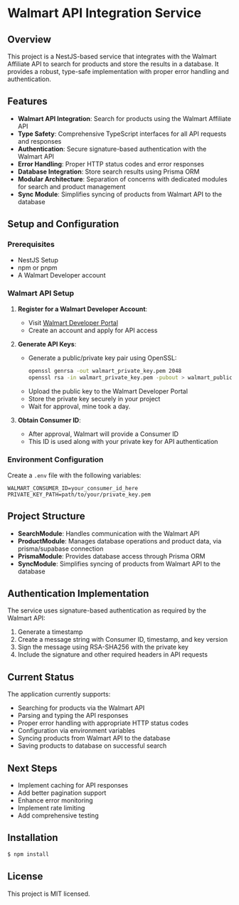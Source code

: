 # Walmart API Integration Service

## Overview

This project is a NestJS-based service that integrates with the Walmart Affiliate API to search for products and store the results in a database. It provides a robust, type-safe implementation with proper error handling and authentication.

## Features

- **Walmart API Integration**: Search for products using the Walmart Affiliate API
- **Type Safety**: Comprehensive TypeScript interfaces for all API requests and responses
- **Authentication**: Secure signature-based authentication with the Walmart API
- **Error Handling**: Proper HTTP status codes and error responses
- **Database Integration**: Store search results using Prisma ORM
- **Modular Architecture**: Separation of concerns with dedicated modules for search and product management
- **Sync Module**: Simplifies syncing of products from Walmart API to the database

## Setup and Configuration

### Prerequisites

- NestJS Setup
- npm or pnpm
- A Walmart Developer account

### Walmart API Setup

1. **Register for a Walmart Developer Account**:
   - Visit [Walmart Developer Portal](https://walmart.io/)
   - Create an account and apply for API access

2. **Generate API Keys**:
   - Generate a public/private key pair using OpenSSL:
     ```bash
     openssl genrsa -out walmart_private_key.pem 2048
     openssl rsa -in walmart_private_key.pem -pubout > walmart_public_key.pem
     ```
   - Upload the public key to the Walmart Developer Portal
   - Store the private key securely in your project
   - Wait for approval, mine took a day.

3. **Obtain Consumer ID**:
   - After approval, Walmart will provide a Consumer ID
   - This ID is used along with your private key for API authentication

### Environment Configuration

Create a `.env` file with the following variables:

```
WALMART_CONSUMER_ID=your_consumer_id_here
PRIVATE_KEY_PATH=path/to/your/private_key.pem
```

## Project Structure

- **SearchModule**: Handles communication with the Walmart API
- **ProductModule**: Manages database operations and product data, via prisma/supabase connection
- **PrismaModule**: Provides database access through Prisma ORM
- **SyncModule**: Simplifies syncing of products from Walmart API to the database

## Authentication Implementation

The service uses signature-based authentication as required by the Walmart API:

1. Generate a timestamp
2. Create a message string with Consumer ID, timestamp, and key version
3. Sign the message using RSA-SHA256 with the private key
4. Include the signature and other required headers in API requests

## Current Status

The application currently supports:

- Searching for products via the Walmart API
- Parsing and typing the API responses
- Proper error handling with appropriate HTTP status codes
- Configuration via environment variables
- Syncing products from Walmart API to the database
- Saving products to database on successful search

## Next Steps

- Implement caching for API responses
- Add better pagination support
- Enhance error monitoring
- Implement rate limiting
- Add comprehensive testing

## Installation

```bash
$ npm install
```

## License

This project is MIT licensed.
